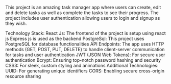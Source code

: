 This project is an amazing task manager app where users can create, edit and delete tasks as well as complete the tasks to see their progress. 
The project includes user authentication allowing users to login and signup as they wish. 

Technology Stack: 
React Js: The frontend of the project is setup using react js
Express js is used as the backend 
PostgreSql: This project uses PostgreSQL for database functionalities 
API Endpoints: The app uses HTTP methods (GET, POST, PUT, DELETE) to handle client-server communication for tasks and user authentication
JWT (JSON Web Tokens): For secure user authentication
Bcrypt: Ensuring top-notch password hashing and security
CSS3: For sleek, custom styling and animations
Additional Technologies: 
UUID: For generating unique identifiers
CORS: Enabling secure cross-origin resource sharing
